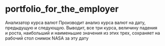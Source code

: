 # portfolio_for_the_employer
Анализатор курса валют
Производит анализ курса валют на  дату, предыдущую и следующую. Выводит, все три  курса,
величину падения и роста, наибольший и наименьшие значения из этих трех, сохраняет на рабочий стол
снимок NASA за эту дату
